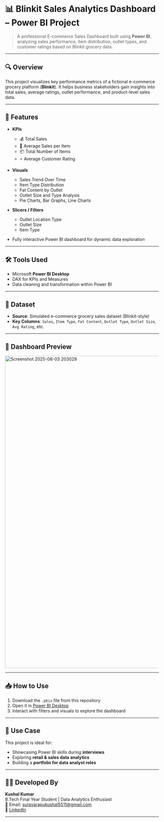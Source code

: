 # 📊 Blinkit Sales Analytics Dashboard – Power BI Project

> A professional E-commerce Sales Dashboard built using **Power BI**, analyzing sales performance, item distribution, outlet types, and customer ratings based on Blinkit grocery data.

---

## 🔍 Overview

This project visualizes key performance metrics of a fictional e-commerce grocery platform (**Blinkit**). It helps business stakeholders gain insights into total sales, average ratings, outlet performance, and product-level sales data.

---

## 🚀 Features

- **KPIs**
  - 💰 Total Sales
  - 🛒 Average Sales per Item
  - 📦 Total Number of Items
  - ⭐ Average Customer Rating

- **Visuals**
  - Sales Trend Over Time
  - Item Type Distribution
  - Fat Content by Outlet
  - Outlet Size and Type Analysis
  - Pie Charts, Bar Graphs, Line Charts

- **Slicers / Filters**
  - Outlet Location Type
  - Outlet Size
  - Item Type

- Fully interactive Power BI dashboard for dynamic data exploration

---

## 🛠 Tools Used

- Microsoft **Power BI Desktop**
- DAX for KPIs and Measures
- Data cleaning and transformation within Power BI

---

## 📁 Dataset

- **Source**: Simulated e-commerce grocery sales dataset (Blinkit-style)
- **Key Columns**: `Sales`, `Item Type`, `Fat Content`, `Outlet Type`, `Outlet Size`, `Avg Rating`, etc.

---

## 📸 Dashboard Preview

<img width="1920" height="1020" alt="Screenshot 2025-08-03 203029" src="https://github.com/user-attachments/assets/7bb01111-8428-4b7f-b3b3-e0bcba08808a" />




---

## 📥 How to Use

1. Download the `.pbix` file from this repository
2. Open it in [Power BI Desktop](https://powerbi.microsoft.com/desktop/)
3. Interact with filters and visuals to explore the dashboard

---

## 📌 Use Case

This project is ideal for:
- Showcasing Power BI skills during **interviews**
- Exploring **retail & sales data analytics**
- Building a **portfolio for data analyst roles**

---

## 👨‍💻 Developed By

**Kushal Kumar**  
B.Tech Final Year Student | Data Analytics Enthusiast  
📧 Email: suravarapukushal5511@gmail.com  
🔗 [LinkedIn](https://www.linkedin.com/in/kushalsuravarapu/)

---

